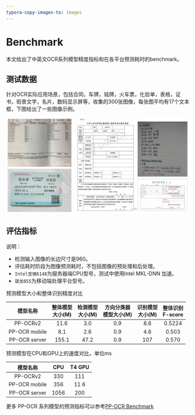 ```yaml
---
typora-copy-images-to: images
---
```


# Benchmark

本文给出了中英文OCR系列模型精度指标和在各平台预测耗时的benchmark。

## 测试数据
针对OCR实际应用场景，包括合同，车牌，铭牌，火车票，化验单，表格，证书，街景文字，名片，数码显示屏等，收集的300张图像，每张图平均有17个文本框，下图给出了一些图像示例。

![img](./images/doc.jpg)


## 评估指标

说明：

- 检测输入图像的长边尺寸是960。
- 评估耗时阶段为图像预测耗时，不包括图像的预处理和后处理。
- `Intel至强6148`为服务器端CPU型号，测试中使用Intel MKL-DNN 加速。
- `骁龙855`为移动端处理平台型号。

预测模型大小和整体识别精度对比

|   模型名称    | 整体模型<br>大小\(M\) | 检测模型<br>大小\(M\) | 方向分类器<br>模型大小\(M\) | 识别模型<br>大小\(M\) | 整体识别<br>F\-score |
| :-----------: | :-------------------: | :-------------------: | :-------------------------: | :-------------------: | :------------------: |
|   PP-OCRv2    |         11\.6         |         3\.0          |            0\.9             |         8\.6          |       0\.5224        |
| PP-OCR mobile |         8\.1          |         2\.6          |            0\.9             |         4\.6          |        0\.503        |
| PP-OCR server |        155\.1         |         47\.2         |            0\.9             |          107          |        0\.570        |


预测模型在CPU和GPU上的速度对比，单位ms

|   模型名称    |  CPU  | T4 GPU |
| :-----------: | :---: | :----: |
|   PP-OCRv2    |  330  |  111   |
| PP-OCR mobile |  356  |  11 6  |
| PP-OCR server | 1056  |  200   |

更多 PP-OCR 系列模型的预测指标可以参考[PP-OCR Benchmark](https://github.com/PaddlePaddle/PaddleOCR/blob/release/2.2/doc/doc_ch/benchmark.md)
